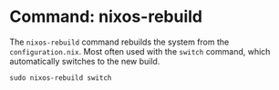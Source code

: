 # Command: nixos-rebuild
The `nixos-rebuild` command rebuilds the system from the `configuration.nix`. Most often used with the `switch` command, which automatically switches to the new build.

```shell
sudo nixos-rebuild switch
```